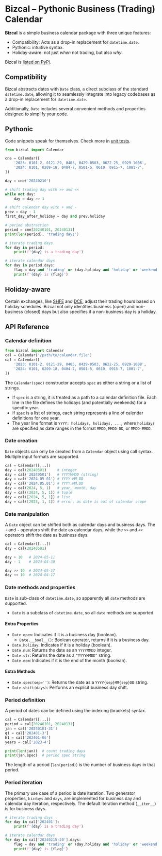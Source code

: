 # Bizcal – Pythonic Business (Trading) Calendar

**Bizcal** is a simple business calendar package with three unique features:

- Compatibility: Acts as a drop-in replacement for `datetime.date`.
- Pythonic: intuitive syntax.
- Holiday-aware: not just *when* not trading, but also *why*.

Bizcal is [listed on PyPI](https://pypi.org/project/bizcal/).

## Compatibility

Bizcal abstracts dates with `Date` class, a direct subclass of the standard `datetime.date`, allowing it to seamlessly integrate into legacy codebases as a drop-in replacement for `datetime.date`.

Additionally, `Date` includes several convenient methods and properties designed to simplify your code.

## Pythonic

Code snippets speak for themselves.  Check more in [unit tests](./test/basic.py).

```python
from bizcal import Calendar

cne = Calendar([
    '2023: 0101-2, 0121-29, 0405, 0429-0503, 0622-25, 0929-1008',
    '2024: 0101, 0209-18, 0404-7, 0501-5, 0610, 0915-7, 1001-7',
])

day = cne('20240210')

# shift trading day with >> and <<
while not day:
    day = day >> 1

# shift calendar day with + and -
prev = day - 1
first_day_after_holiday = day and prev.holiday

# period abstraction
period = cne[20240101, 20240131]
print(len(period), 'trading days')

# iterate trading days
for day in period:
    print(f'{day} is a trading day')

# iterate calendar days
for day in period.days:
    flag = day and 'trading' or (day.holiday and 'holiday' or 'weekend')
    print(f'{day} is {flag}')
```

## Holiday-aware

Certain exchanges, like [SHFE](https://tsite.shfe.com.cn/eng/) and [DCE](http://www.dce.com.cn/DCE/), adjust their trading hours based on holiday schedules. Bizcal not only identifies business (open) and non-business (closed) days but also specifies if a non-business day is a holiday.

## API Reference

### Calendar definition

```python
from bizcal import Calendar
cal = Calendar('/path/to/calendar.file')
cal = Calendar([
    '2023: 0101-2, 0121-29, 0405, 0429-0503, 0622-25, 0929-1008',
    '2024: 0101, 0209-18, 0404-7, 0501-5, 0610, 0915-7, 1001-7',
])
```

The `Calendar(spec)` constructor accepts `spec` as either a string or a list of strings.

- If `spec` is a string, it is treated as a path to a calendar definition file. Each line in the file defines the holidays (and potentially weekends) for a specific year.
- If `spec` is a list of strings, each string represents a line of calendar definitions for one year.
- The year line format is `YYYY: holidays, holidays, ...`, where `holidays` are specified as date ranges in the format `MMDD`, `MMDD-DD`, or `MMDD-MMDD`.

### Date creation

`Date` objects can only be created from a `Calendar` object using call syntax. Multiple input formats are supported.

```python
cal = Calendar([...])
day = cal(20240501)     # integer
day = cal('20240501')   # YYYYMMDD (string)
day = cal('2024-05-01') # YYYY-MM-DD
day = cal('2024.05.01') # YYYY.MM.DD
day = cal(2024, 5, 1)   # year, month, day
day = cal((2024, 5, 1)) # tuple
day = cal([2024, 5, 1]) # list
day = cal([2025, 1, 1]) # error, as date is out of calendar scope
```

### Date manipulation

A `Date` object can be shifted both as calendar days and business days. The `+` and `-` operators shift the date as calendar days, while the `>>` and `<<` operators shift the date as business days.

```python
cal = Calendar([...])
day = cal(20240501)

day + 10   # 2024-05-11
day - 1    # 2024-04-30

day >> 10  # 2024-05-17
day << 10  # 2024-04-17
```

### Date methods and properties

`Date` is sub-class of `datetime.date`, so apparently all `date` methods are supported.

- `Date` is a subclass of `datetime.date`, so all `date` methods are supported.

#### Extra Properties

- `Date.open`: Indicates if it is a business day (boolean).
  - `Date.__bool__()`: Boolean operator, returns if it is a business day.
- `Date.holiday`: Indicates if it is a holiday (boolean).
- `Date.num`: Returns the date as an `YYYYMMDD` integer.
- `Date.str`: Returns the date as a `"YYYYMMDD"` string.
- `Date.eom`: Indicates if it is the end of the month (boolean).

#### Extra Methods

- `Date.spec(sep='')`: Returns the date as a `YYYY{sep}MM{sep}DD` string.
- `Date.shift(days)`: Performs an explicit business day shift.

### Period definition

A period of dates can be defined using the indexing (brackets) syntax.

```python
cal = Calendar([...])
period = cal[20240101, 20240131]
jan = cal['20240101-31']
q1 = cal['202401-3']
h1 = cal['202401-06']
years = cal['2023-4']

print(len(jan))  # count trading days
print(jan.spec)  # period spec string
```

The length of a period (`len(period)`) is the number of business days in that period.

### Period iteration

The primary use case of a period is date iteration. Two generator properties, `bizdays` and `days`, are implemented for business day and calendar day iteration, respectively. The default iteration method (`__iter__`) is for business days.

```python
# iterate trading days
for day in cal['202401']:
    print(f'{day} is a trading day')

# iterate calendar days
for day in cal['20240215-20'].days:
    flag = day and 'trading' or (day.holiday and 'holiday' or 'weekend')
    print(f'{day} is {flag}')
```
